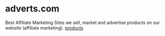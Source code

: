 # adverts.com
Best Affiliate Marketing Sites
we sell, market and advertise products on our website  (affiliate marketing).
[products](https://file:///C:/Users/Helga/Documents/Bluetooth%20Folder/Screenshot_20210327-055142.png)
